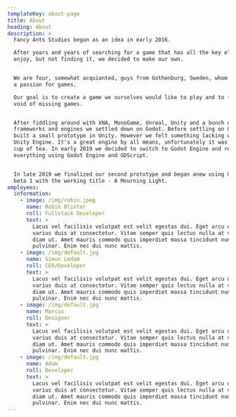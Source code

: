 ```yaml
---
templateKey: about-page
title: About
heading: About
description: >
  Fancy Ants Studios began as an idea in early 2016.

  After years and years of searching for a game that has all the key elements we
  enjoy, but not finding it, we decided to make our own.


  We are four, somewhat acquianted, guys from Gothenburg, Sweden, whom all share
  a passion for games.

  Our goal is to create a game we ourselves would like to play and to fill that
  void of missing games.


  After fiddling around with XNA, MonoGame, Unreal, Unity and a bunch of other
  frameworks and engines we settled down on Godot. Before settling on Godot, we
  built a small prototype in Unity. However we felt something lacking with the
  Unity Engine. It's a great engine by all means, unfortunately it was not our
  cup of tea. In early 2019 we decided to switch to Godot Engine and rewrote
  everything using Godot Engine and GDScript.


  In late 2019 we finalized our second prototype and began anew using Godot 3.2
  beta 1 with the working title - A Mourning Light.
employees:
  information:
    - image: /img/robin.jpeg
      name: Robin Blixter
      roll: Fullstack Developer
      text: >
        Lacus vel facilisis volutpat est velit egestas dui. Eget arcu dictum
        varius duis at consectetur. Vitae semper quis lectus nulla at volutpat
        diam ut. Amet mauris commodo quis imperdiet massa tincidunt nunc
        pulvinar. Enim nec dui nunc mattis.
    - image: /img/default.jpg
      name: Simon Ledam
      roll: CEO/Developer
      text: >
        Lacus vel facilisis volutpat est velit egestas dui. Eget arcu dictum
        varius duis at consectetur. Vitae semper quis lectus nulla at volutpat
        diam ut. Amet mauris commodo quis imperdiet massa tincidunt nunc
        pulvinar. Enim nec dui nunc mattis.
    - image: /img/default.jpg
      name: Marcus
      roll: Designer
      text: >
        Lacus vel facilisis volutpat est velit egestas dui. Eget arcu dictum
        varius duis at consectetur. Vitae semper quis lectus nulla at volutpat
        diam ut. Amet mauris commodo quis imperdiet massa tincidunt nunc
        pulvinar. Enim nec dui nunc mattis.
    - image: /img/default.jpg
      name: Adam
      roll: Developer
      text: >
        Lacus vel facilisis volutpat est velit egestas dui. Eget arcu dictum
        varius duis at consectetur. Vitae semper quis lectus nulla at volutpat
        diam ut. Amet mauris commodo quis imperdiet massa tincidunt nunc
        pulvinar. Enim nec dui nunc mattis.
---
```


